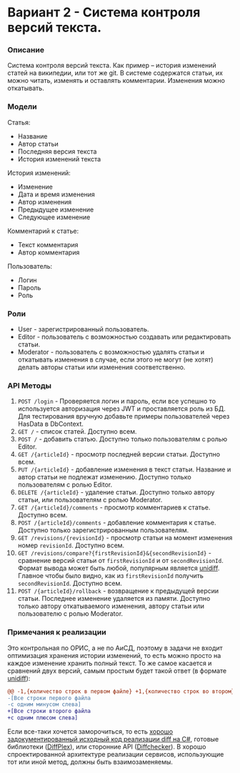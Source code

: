 # Вариант 2 - Система контроля версий текста.

### Описание

Система контроля версий текста. Как пример – история изменений статей на википедии, или тот же git. В системе содержатся
статьи, их можно читать, изменять и оставлять комментарии. Изменения можно откатывать.

### Модели

Статья:

- Название
- Автор статьи
- Последняя версия текста
- История изменений текста

История изменений:

- Изменение
- Дата и время изменения
- Автор изменения
- Предыдущее изменение
- Следующее изменение

Комментарий к статье:

- Текст комментария
- Автор комментария

Пользователь:

- Логин
- Пароль
- Роль

### Роли

- User - зарегистрированный пользователь.
- Editor - пользователь с возможностью создавать или редактировать статьи.
- Moderator - пользователь с возможностью удалять статьи и откатывать изменения в случае, если этого не могут (не хотят)
  делать авторы статьи или изменения соответственно.

### API Методы

1. `POST /login` - Проверяется логин и пароль, если все успешно то используется авторизация через JWT и проставляется
   роль из БД. Для тестирования вручную добавьте примеры пользователей через HasData в DbContext.
2. `GET /` - список статей. Доступно всем.
3. `POST /` - добавить статью. Доступно только пользователям с ролью Editor.
4. `GET /{articleId}` - просмотр последней версии статьи. Доступно всем.
5. `PUT /{articleId}` - добавление изменения в текст статьи. Название и автор статьи не подлежат изменению. Доступно
   только пользователям с ролью Editor.
6. `DELETE /{articleId}` - удаление статьи. Доступно только автору статьи, или пользователям с ролью Moderator.
7. `GET /{articleId}/comments` - просмотр комментариев к статье. Доступно всем.
8. `POST /{articleId}/comments` - добавление комментария к статье. Доступно только зарегистрированным пользователям.
9. `GET /revisions/{revisionId}` - просмотр статьи на момент изменения номер `revisionId`. Доступно всем.
10. `GET /revisions/compare?{firstRevisionId}&{secondRevisionId}` - сравнение версий статьи
    от `firstRevisionId` и от `secondRevisionId`. Формат вывода может быть любой, популярным
    является [unidiff](https://ru.wikipedia.org/wiki/Diff#Универсальный_формат). Главное чтобы было видно, как
    из `firstRevisionId` получить `secondRevisionId`. Доступно всем.
11. `POST /{articleId}/rollback` - возвращение к предыдущей версии статьи. Последнее изменение удаляется из
    памяти. Доступно только автору откатываемого изменения, автору статьи или пользователю с ролью Moderator.

### Примечания к реализации

Это контрольная по ОРИС, а не по АиСД, поэтому в задачи не входит оптимизация хранения истории изменений, то есть можно
просто на каждое изменение хранить полный текст. То же самое касается и сравнений двух версий, самым простым будет такой
ответ (в формате [unidiff](https://ru.wikipedia.org/wiki/Diff#Универсальный_формат)):

```diff
@@ -1,{количество строк в первом файле} +1,{количество строк во втором} @@
-[Все строки первого файла
-с одним минусом слева]
+[Все строки второго файла
+с одним плюсом слева]
```

Если все-таки хочется заморочиться, то
есть [хорошо задокументированный исходный код реализации diff на C#](https://github.com/mathertel/Diff), готовые
библиотеки ([DiffPlex](https://www.nuget.org/packages/DiffPlex)), или сторонние
API ([Diffchecker](https://www.diffchecker.com/public-api/)). В хорошо спроектированной архитектуре реализации сервисов,
использующие тот или иной метод, должны быть взаимозаменяемы.
